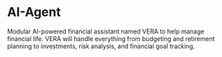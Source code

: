 # AI-Agent
Modular AI-powered financial assistant named VERA to help manage financial life. VERA will handle everything from budgeting and retirement planning to investments, risk analysis, and financial goal tracking.
